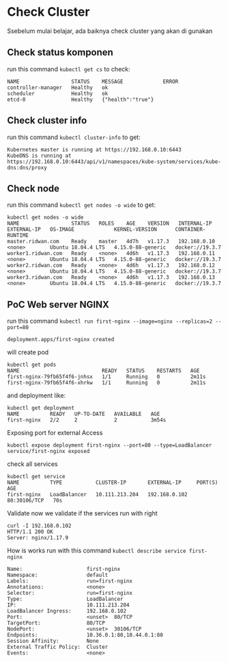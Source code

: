 # Check Cluster

Ssebelum mulai belajar, ada baiknya check cluster yang akan di gunakan

## Check status komponen

run this command `kubectl get cs` to check:
```
NAME                 STATUS    MESSAGE             ERROR
controller-manager   Healthy   ok
scheduler            Healthy   ok
etcd-0               Healthy   {"health":"true"}
```

## Check cluster info
run this command `kubectl cluster-info` to get:

```
Kubernetes master is running at https://192.168.0.10:6443
KubeDNS is running at https://192.168.0.10:6443/api/v1/namespaces/kube-system/services/kube-dns:dns/proxy

```

## Check node
run this command `kubectl get nodes -o wide` to get:

```
kubectl get nodes -o wide
NAME                 STATUS   ROLES    AGE    VERSION   INTERNAL-IP    EXTERNAL-IP   OS-IMAGE             KERNEL-VERSION      CONTAINER-RUNTIME
master.ridwan.com    Ready    master   4d7h   v1.17.3   192.168.0.10   <none>        Ubuntu 18.04.4 LTS   4.15.0-88-generic   docker://19.3.7
worker1.ridwan.com   Ready    <none>   4d6h   v1.17.3   192.168.0.11   <none>        Ubuntu 18.04.4 LTS   4.15.0-88-generic   docker://19.3.7
worker2.ridwan.com   Ready    <none>   4d6h   v1.17.3   192.168.0.12   <none>        Ubuntu 18.04.4 LTS   4.15.0-88-generic   docker://19.3.7
worker3.ridwan.com   Ready    <none>   4d6h   v1.17.3   192.168.0.13   <none>        Ubuntu 18.04.4 LTS   4.15.0-88-generic   docker://19.3.7

```

## PoC Web server NGINX
run this command `kubectl run first-nginx --image=nginx --replicas=2 --port=80`
```
deployment.apps/first-nginx created
```

will create pod
```
kubectl get pods
NAME                           READY   STATUS    RESTARTS   AGE
first-nginx-79fb65f4f6-jnhsx   1/1     Running   0          2m11s
first-nginx-79fb65f4f6-xhrkw   1/1     Running   0          2m11s
```

and deployment like:
```
kubectl get deployment
NAME          READY   UP-TO-DATE   AVAILABLE   AGE
first-nginx   2/2     2            2           3m54s
```

Exposing port for external Access
```
kubectl expose deployment first-nginx --port=80 --type=LoadBalancer
service/first-nginx exposed
```

check all services
```
kubectl get service
NAME          TYPE           CLUSTER-IP       EXTERNAL-IP     PORT(S)        AGE
first-nginx   LoadBalancer   10.111.213.204   192.168.0.102   80:30106/TCP   70s
```

Validate
now we validate if the services run with right 
```
curl -I 192.168.0.102
HTTP/1.1 200 OK
Server: nginx/1.17.9

```

How is works
run with this command `kubectl describe service first-nginx`
```
Name:                     first-nginx
Namespace:                default
Labels:                   run=first-nginx
Annotations:              <none>
Selector:                 run=first-nginx
Type:                     LoadBalancer
IP:                       10.111.213.204
LoadBalancer Ingress:     192.168.0.102
Port:                     <unset>  80/TCP
TargetPort:               80/TCP
NodePort:                 <unset>  30106/TCP
Endpoints:                10.36.0.1:80,10.44.0.1:80
Session Affinity:         None
External Traffic Policy:  Cluster
Events:                   <none>

```